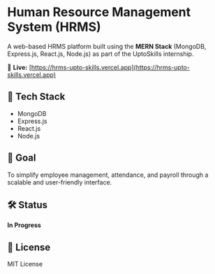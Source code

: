 # Human Resource Management System (HRMS)

A web-based HRMS platform built using the **MERN Stack** (MongoDB, Express.js, React.js, Node.js) as part of the UptoSkills internship.

🔗 **Live:** [https://hrms-upto-skills.vercel.app](https://hrms-upto-skills.vercel.app)

## 🚀 Tech Stack
- MongoDB
- Express.js
- React.js
- Node.js

## 📌 Goal
To simplify employee management, attendance, and payroll through a scalable and user-friendly interface.

## 🛠️ Status
**In Progress**

## 📄 License
MIT License
